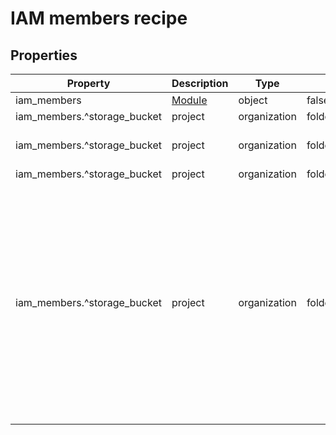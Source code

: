 # IAM members recipe

<!-- These files are auto generated -->

## Properties

| Property | Description | Type | Required | Default | Pattern |
| -------- | ----------- | ---- | -------- | ------- | ------- |
| iam_members | [Module](https://github.com/terraform-google-modules/terraform-google-iam) | object | false | - | - |
| iam_members.^storage_bucket|project|organization|folder$ | - | array(object) | false | - | - |
| iam_members.^storage_bucket|project|organization|folder$.bindings | Map of IAM role to list of members to grant access to the role. | object | false | - | - |
| iam_members.^storage_bucket|project|organization|folder$.bindings..+ | - | array(string) | false | - | - |
| iam_members.^storage_bucket|project|organization|folder$.resource_ids | ID of resources to assign the bindings.<br><br>Should be the following for each resource type:                    project: project IDs. e.g. [example_project_id]                    storage_bucket : storage bucket names. e.g. [example_bucket_one, example_bucket_two]                    folder: folder IDs. e.g. [12345678]                    organization: organizations IDs. e.g [12345678] | array(string) | false | - | - |
